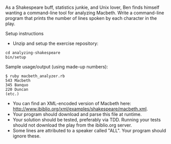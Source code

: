 As a Shakespeare buff, statistics junkie, and Unix lover, Ben finds himself wanting a command-line tool for analyzing Macbeth.
Write a command-line program that prints the number of lines spoken by each character in the play.

Setup instructions
* Unzip and setup the exercise repository:

```shell
cd analyzing-shakespeare
bin/setup
```

Sample usage/output (using made-up numbers):

```shell
$ ruby macbeth_analyzer.rb
543 Macbeth  
345 Banquo  
220 Duncan  
(etc.)
```

* You can find an XML-encoded version of Macbeth here: http://www.ibiblio.org/xml/examples/shakespeare/macbeth.xml.
* Your program should download and parse this file at runtime.
* Your solution should be tested, preferably via TDD. Running your tests should not download the play from the ibiblio.org server.
* Some lines are attributed to a speaker called "ALL". Your program should ignore these.

<!-- IO (basis of Input and Output) or File class for DOWNLOAD!!! file -->

 <!-- require 'open-uri' -->
<!-- download and file?

require 'csv'
url =  "https://mydomain/manage/reporting/index?who=user&users=0&teams=0&datasetName=0&startDate=2015-10-18&endDate=2015-11-17&format=csv"

download = open(url)
IO.copy_stream(download, 'test.csv')
CSV.new(download).each do |l|
   puts l
end -->